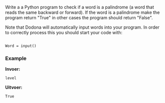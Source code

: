 Write a a Python program to check if a word is a palindrome (a word that reads the same backward or forward). If the word is a palindrome make the program return "True" in other cases the program should return "False". 


Note that Dodona will automatically input words into your program. In order to correctly process this you should start your code with:

<pre><code>
Word = input()
</code></pre>

### Example

**Invoer:**

    level

**Uitvoer:**

    True



